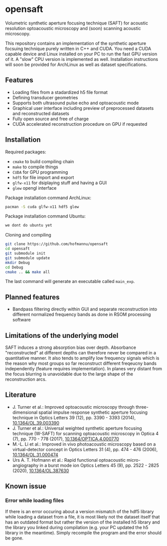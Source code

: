 # opensaft
Volumetric synthetic aperture focusing technique (SAFT) for acoustic resolution optoacoustic microscopy and (soon) scanning acoustic microscopy.

This repository contains an implementation of the synthetic aperture focsuing technique purely written in C++ and CUDA. You need a CUDA capable device and Linux installed on your PC to run the fast GPU version of it. A "slow" CPU version is implemented as well. Installation instructions will soon be provided for ArchLinux as well as dataset specifications.

## Features
*  Loading files from a stadardized h5 file format
*  Defining transducer geometries
*  Supports both ultrasound pulse echo and optoacoustic mode
*  Graphical user interface including preview of preprocessed datasets and reconstructed datasets
*  Fully open source and free of charge
*  CUDA accelerated reconstruction procedure on GPU if requested

## Installation

Required packages:
*  `cmake` to build compiling chain
*  `make` to compile things
*  `CUDA` for GPU programming
*  `hdf5` for file import and export
*  `glfw-x11` for dsiplaying stuff and having a GUI
*  `glew` opengl interface

Package installation command ArchLinux:
```bash
pacman -S cuda glfw-x11 hdf5 glew
```

Package installation command Ubuntu:
```bash
we dont do ubuntu yet
```

Cloning and compiling

```bash
git clone https://github.com/hofmannu/opensaft
cd opensaft
git submodule init
git submodule update
mkdir Debug
cd Debug
cmake .. && make all
```

The last command will generate an executable called `main_exp`.

## Planned features
*  Bandpass filtering directly within GUI and separate reconstruction into different normalized frequency bands as done in RSOM processing software

## Limitations of the underlying model
SAFT induces a strong absorption bias over depth. Absorbance "reconstructed" at different depths can therefore never be compared in a quantitative manner. It also tends to amplify low frequency signals which is the reason why most groups so far reconstruct different freqeucny bands independently (feature requires implementation). In planes very distant from the focus blurring is unavoidable due to the large shape of the reconstruction arcs.

## Literature
*  J. Turner et al.: Improved optoacoustic microscopy through three-dimensional spatial impulse response synthetic aperture focusing technique in Optics Letters 39 (12), pp. 3390 - 3393 (2014), [10.1364/OL.39.003390](https://doi.org/10.1364/OL.39.003390)
*  J. Turner et al.: Universal weighted synthetic aperture focusing technique (W-SAFT) for scanning optoacoustic microscopy in Optica 4 (7), pp. 770 - 778 (2017), [10.1364/OPTICA.4.000770](https://doi.org/10.1364/OPTICA.4.000770)
*  M.-L. Li et al.: Improved in vivo photoacoustic microscopy based on a virtual-detector concept in Optics Letters 31 (4), pp. 474 - 476 (2006), [10.1364/OL.31.000474](https://doi.org/10.1364/OL.31.000474) 
*  Urs A. T. Hofmann et al.: Rapid functional optoacoustic micro-angiography in a burst mode ion Optics Letters 45 (9), pp. 2522 - 2825 (2020), [10.1364/OL.387630](https://doi.org/10.1364/OL.387630)


## Known issue

### Error while loading files

If there is an error occuring about a version mismatch of the hdf5 library while loading a dataset from a file, it is most likely not the dataset itself that has an outdated format but rather the version of the installed h5 library and the library you linked during compilation (e.g. your PC updated the h5 library in the meantime). Simply recompile the program and the error should be gone.